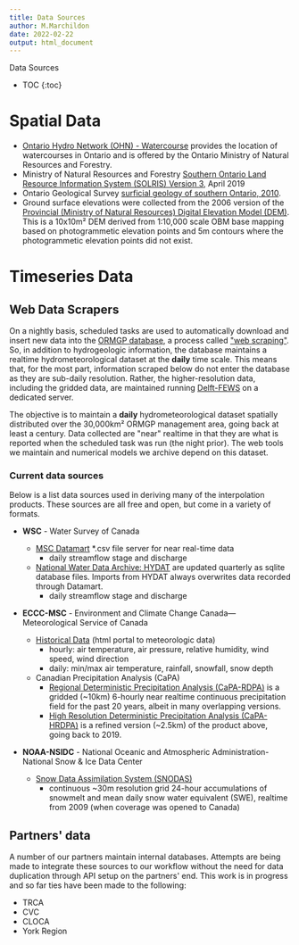 ```yaml
---
title: Data Sources
author: M.Marchildon
date: 2022-02-22
output: html_document
---
```


<p class="title">Data Sources</p>


* TOC
{:toc}

# Spatial Data

* [Ontario Hydro Network (OHN) - Watercourse](https://geohub.lio.gov.on.ca/datasets/a222f2996e7c454f9e8d028aa05995d3_26/about) provides the location of watercourses in Ontario and is offered by the Ontario Ministry of Natural Resources and Forestry.
* Ministry of Natural Resources and Forestry [Southern Ontario Land Resource Information System (SOLRIS) Version 3](https://geohub.lio.gov.on.ca/documents/lio::southern-ontario-land-resource-information-system-solris-3-0/about), April 2019
* Ontario Geological Survey [surficial geology of southern Ontario, 2010](https://data.ontario.ca/dataset/surficial-geology-of-southern-ontario).
* Ground surface elevations were collected from the 2006 version of the [Provincial (Ministry of Natural Resources) Digital Elevation Model (DEM)](https://geohub.lio.gov.on.ca/maps/mnrf::provincial-digital-elevation-model-pdem/about). This is a 10x10m² DEM derived from 1:10,000 scale OBM base mapping based on photogrammetic elevation points and 5m contours where the photogrammetic elevation points did not exist.


# Timeseries Data

## Web Data Scrapers

On a nightly basis, scheduled tasks are used to automatically download and insert new data into the [ORMGP database](https://owrc.github.io/database-manual/Contents/TOC.html), a process called ["web scraping"](https://en.wikipedia.org/wiki/Web_scraping). So, in addition to hydrogeologic information, the database maintains a realtime hydrometeorological dataset at the **daily** time scale. This means that, for the most part, information scraped below do not enter the database as they are sub-daily resolution. Rather, the higher-resolution data, including the gridded data, are maintained running [Delft-FEWS](https://oss.deltares.nl/web/delft-fews/about-delft-fews) on a dedicated server.

The objective is to maintain a **daily** hydrometeorological dataset spatially distributed over the 30,000km² ORMGP management area, going back at least a century.  Data collected are "near" realtime in that they are what is reported when the scheduled task was run (the night prior). The web tools we maintain and numerical models we archive depend on this dataset.


### Current data sources

Below is a list data sources used in deriving many of the interpolation products. These sources are all free and open, but come in a variety of formats.


* **WSC** - Water Survey of Canada 
  - [MSC Datamart](https://eccc-msc.github.io/open-data/msc-datamart/readme_en/) *.csv file server for near real-time data
    - daily streamflow stage and discharge
  - [National Water Data Archive: HYDAT](https://www.canada.ca/en/environment-climate-change/services/water-overview/quantity/monitoring/survey/data-products-services/national-archive-hydat.html) are updated quarterly as sqlite database files. Imports from HYDAT always overwrites data recorded through Datamart.
    - daily streamflow stage and discharge

* **ECCC-MSC** - Environment and Climate Change Canada—Meteorological Service of Canada
    - [Historical Data](https://climate.weather.gc.ca/historical_data/search_historic_data_e.html) (html portal to meteorologic data)
        - hourly: air temperature, air pressure, relative humidity, wind speed, wind direction
        - daily: min/max air temperature, rainfall, snowfall, snow depth
    - Canadian Precipitation Analysis (CaPA)
        - [Regional Deterministic Precipitation Analysis (CaPA-RDPA)](https://weather.gc.ca/grib/grib2_RDPA_ps10km_e.html) is a gridded (~10km) 6-hourly near realtime continuous precipitation field for the past 20 years, albeit in many overlapping versions.
        - [High Resolution Deterministic Precipitation Analysis (CaPA-HRDPA)](https://eccc-msc.github.io/open-data/msc-data/nwp_hrdpa/readme_hrdpa_en/) is a refined version (~2.5km) of the product above, going back to 2019.

* **NOAA-NSIDC** - National Oceanic and Atmospheric Administration-National Snow & Ice Data Center
    * [Snow Data Assimilation System (SNODAS)](https://nsidc.org/data/g02158)
        - continuous ~30m resolution grid 24-hour accumulations of snowmelt and mean daily snow water equivalent (SWE), realtime from 2009 (when coverage was opened to Canada)


## Partners' data

A number of our partners maintain internal databases. Attempts are being made to integrate these sources to our workflow without the need for data duplication through API setup on the partners' end. This work is in progress and so far ties have been made to the following:

* TRCA
* CVC
* CLOCA
* York Region